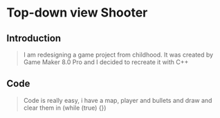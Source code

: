 # Top-down view Shooter

## Introduction

> I am redesigning a game project from childhood. It was created by Game Maker 8.0 Pro and I decided to recreate it with C++

## Code

> Code is really easy, i have a map, player and bullets and draw and clear them in (while (true) {})
